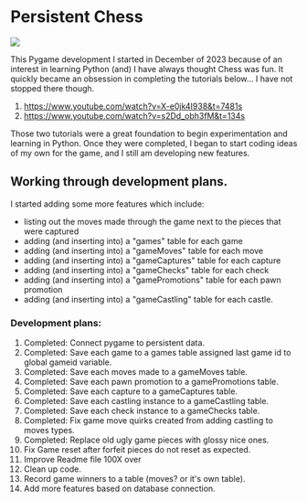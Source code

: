 <h1>Persistent Chess</h1>
<img src="https://www.jonathonireland.com/resume/data/files/Screenshot 2024-01-16 at 1.48.37 AM.png">
<p>This Pygame development I started in December of 2023 because of an interest in learning Python (and) I have always thought Chess was fun. It quickly became an obsession in completing the tutorials below... I have not stopped there though.</p>
<ol>
<li><a href="https://www.youtube.com/watch?v=X-e0jk4I938&t=7481s">https://www.youtube.com/watch?v=X-e0jk4I938&t=7481s</a></li>
<li><a href="https://www.youtube.com/watch?v=s2Dd_obh3fM&t=134s">https://www.youtube.com/watch?v=s2Dd_obh3fM&t=134s</a></li>
</ol>
<p>Those two tutorials were a great foundation to begin experimentation and learning in Python. Once they were completed, I began to start coding ideas of my own for the game, and I still am developing new features.</p>
<h2>Working through development plans.</h2>
<p>I started adding some more features which include: </p>
<ul>
<li>listing out the moves made through the game next to the pieces that were captured</li> 
<li>adding (and inserting into) a "games" table for each game</li>
<li>adding (and inserting into) a "gameMoves" table for each move</li>
<li>adding (and inserting into) a "gameCaptures" table for each capture</li> 
<li>adding (and inserting into) a "gameChecks" table for each check</li>
<li>adding (and inserting into) a "gamePromotions" table for each pawn promotion</li>
<li>adding (and inserting into) a "gameCastling" table for each castle.</li>
</ul>

<h3>Development plans:</h3>
<ol>
<li>Completed: Connect pygame to persistent data.</li>
<li>Completed: Save each game to a games table assigned last game id to global gameid variable.</li>
<li>Completed: Save each moves made to a gameMoves table.</li>
<li>Completed: Save each pawn promotion to a gamePromotions table.</li>
<li>Completed: Save each capture to a gameCaptures table.</li>
<li>Completed: Save each castling instance to a gameCastling table.</li>
<li>Completed: Save each check instance to a gameChecks table.</li>
<li>Completed: Fix game move quirks created from adding castling to moves types.</li>
<li>Completed: Replace old ugly game pieces with glossy nice ones.</li>
<li>Fix Game reset after forfeit pieces do not reset as expected.</li>
<li>Improve Readme file 100X over</li>
<li>Clean up code.</li>
<li>Record game winners to a table (moves? or it's own table).</li>
<li>Add more features based on database connection.</li>
</ol>

